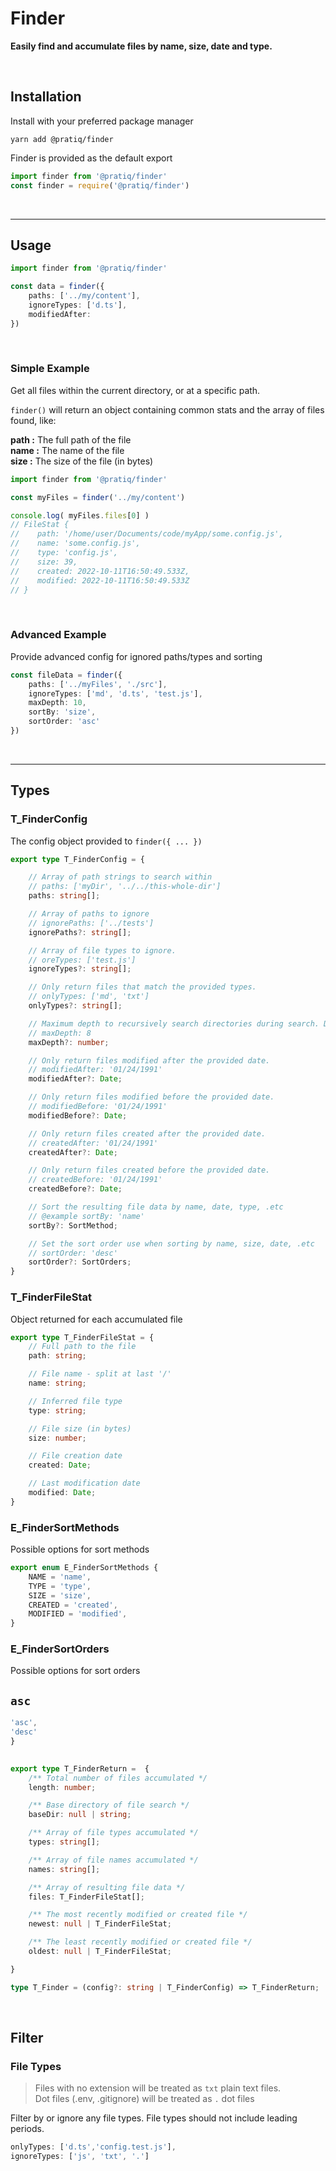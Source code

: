 # Finder

**Easily find and accumulate files by name, size, date and type.**

<!-- TODO : add more details to examples, setup, possible issues, contributing, "why" section -->


<br />

## Installation


Install with your preferred package manager
```
yarn add @pratiq/finder
```

Finder is provided as the default export
```ts
import finder from '@pratiq/finder'
const finder = require('@pratiq/finder')
```




<br />
<hr />
<!-- ================================================================================= -->




## Usage


```ts
import finder from '@pratiq/finder'

const data = finder({
    paths: ['../my/content'],
    ignoreTypes: ['d.ts'],
    modifiedAfter: 
})
```
<br />

### Simple Example

Get all files within the current directory, or at a specific path.  

`finder()` will return an object containing common stats and the array of files found, like:

**path :** The full path of the file  
**name :** The name of the file  
**size :** The size of the file (in bytes)  


```ts
import finder from '@pratiq/finder'

const myFiles = finder('../my/content')

console.log( myFiles.files[0] )
// FileStat {
//    path: '/home/user/Documents/code/myApp/some.config.js',
//    name: 'some.config.js',
//    type: 'config.js',
//    size: 39,
//    created: 2022-10-11T16:50:49.533Z,
//    modified: 2022-10-11T16:50:49.533Z
// }
```


<br />

### Advanced Example

Provide advanced config for ignored paths/types and sorting

```ts
const fileData = finder({
    paths: ['../myFiles', './src'],
    ignoreTypes: ['md', 'd.ts', 'test.js'],
    maxDepth: 10,
    sortBy: 'size',
    sortOrder: 'asc'
})
```


<br />
<hr />
<!-- ================================================================================= -->

## Types

### T_FinderConfig

The config object provided to `finder({ ... })`

```ts
export type T_FinderConfig = {

    // Array of path strings to search within 
    // paths: ['myDir', '../../this-whole-dir']
    paths: string[];

    // Array of paths to ignore 
    // ignorePaths: ['../tests']
    ignorePaths?: string[];

    // Array of file types to ignore.
    // oreTypes: ['test.js']
    ignoreTypes?: string[];

    // Only return files that match the provided types.
    // onlyTypes: ['md', 'txt']
    onlyTypes?: string[];

    // Maximum depth to recursively search directories during search. Defaults to 1.  
    // maxDepth: 8
    maxDepth?: number;

    // Only return files modified after the provided date.  
    // modifiedAfter: '01/24/1991'
    modifiedAfter?: Date;

    // Only return files modified before the provided date.  
    // modifiedBefore: '01/24/1991'
    modifiedBefore?: Date;

    // Only return files created after the provided date.  
    // createdAfter: '01/24/1991'
    createdAfter?: Date;

    // Only return files created before the provided date.  
    // createdBefore: '01/24/1991'
    createdBefore?: Date;

    // Sort the resulting file data by name, date, type, .etc 
    // @example sortBy: 'name'
    sortBy?: SortMethod;

    // Set the sort order use when sorting by name, size, date, .etc
    // sortOrder: 'desc'
    sortOrder?: SortOrders;
}
```

### T_FinderFileStat
Object returned for each accumulated file

```ts
export type T_FinderFileStat = {
    // Full path to the file
    path: string;

    // File name - split at last '/' 
    name: string;

    // Inferred file type 
    type: string;

    // File size (in bytes) 
    size: number;

    // File creation date
    created: Date;

    // Last modification date
    modified: Date;
}
```


### E_FinderSortMethods 
Possible options for sort methods

```ts
export enum E_FinderSortMethods {
    NAME = 'name',
    TYPE = 'type',
    SIZE = 'size',
    CREATED = 'created',
    MODIFIED = 'modified',
}
```

### E_FinderSortOrders
Possible options for sort orders

## `asc`

```ts
'asc',
'desc'
}
 

export type T_FinderReturn =  {
    /** Total number of files accumulated */
    length: number;

    /** Base directory of file search */
    baseDir: null | string;

    /** Array of file types accumulated */
    types: string[];

    /** Array of file names accumulated */
    names: string[];

    /** Array of resulting file data */
    files: T_FinderFileStat[];

    /** The most recently modified or created file */
    newest: null | T_FinderFileStat;

    /** The least recently modified or created file */
    oldest: null | T_FinderFileStat;

}

type T_Finder = (config?: string | T_FinderConfig) => T_FinderReturn;

```







<br />

## Filter

### File Types

> Files with no extension will be treated as `txt` plain text files.  
> Dot files (.env, .gitignore) will be treated as `.` dot files

Filter by or ignore any file types. File types should not include leading periods.

```ts
onlyTypes: ['d.ts','config.test.js'],
ignoreTypes: ['js', 'txt', '.']
```
